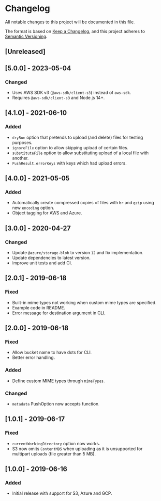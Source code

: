 # Changelog

All notable changes to this project will be documented in this file.

The format is based on [Keep a Changelog](https://keepachangelog.com/en/1.0.0/),
and this project adheres to [Semantic Versioning](https://semver.org/spec/v2.0.0.html).

## [Unreleased]

## [5.0.0] - 2023-05-04

### Changed

- Uses AWS SDK v3 (`@aws-sdk/client-s3`) instead of `aws-sdk`.
- Requires `@aws-sdk/client-s3` and Node.js 14+.

## [4.1.0] - 2021-06-10

### Added

- `dryRun` option that pretends to upload (and delete) files for testing purposes.
- `ignoreFile` option to allow skipping upload of certain files.
- `substituteFile` option to allow substituting upload of a local file with another.
- `PushResult.errorKeys` with keys which had upload errors.

## [4.0.0] - 2021-05-05

### Added

- Automatically create compressed copies of files with `br` and `gzip` using new `encoding` option.
- Object tagging for AWS and Azure.

## [3.0.0] - 2020-04-27

### Changed

- Update `@azure/storage-blob` to version `12` and fix implementation.
- Update dependencies to latest version.
- Improve unit tests and add CI.

## [2.0.1] - 2019-06-18

### Fixed

- Built-in mime types not working when custom mime types are specified.
- Example code in README.
- Error message for destination argument in CLI.

## [2.0.0] - 2019-06-18

### Fixed

- Allow bucket name to have dots for CLI.
- Better error handling.

### Added

- Define custom MIME types through `mimeTypes`.

### Changed

- `metadata` PushOption now accepts function.

## [1.0.1] - 2019-06-17

### Fixed

- `currentWorkingDirectory` option now works.
- S3 now omits `ContentMD5` when uploading as it is unsupported for multipart uploads (file greater than 5 MB).

## [1.0.0] - 2019-06-16

### Added

- Initial release with support for S3, Azure and GCP.
